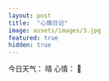 ```yaml
---
layout: post
title:  "心情日记"
image: assets/images/3.jpg
featured: true
hidden: true
---
```


今日天气： 晴
心情： 💢
